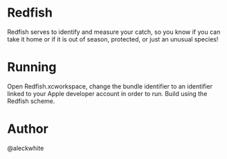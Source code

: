 # Redfish
Redfish serves to identify and measure your catch, so you know if you can take it home or if it is out of season, protected, or just an unusual species!

# Running
Open Redfish.xcworkspace, change the bundle identifier to an identifier linked to your Apple developer account in order to run. Build using the Redfish scheme.

# Author
@aleckwhite
